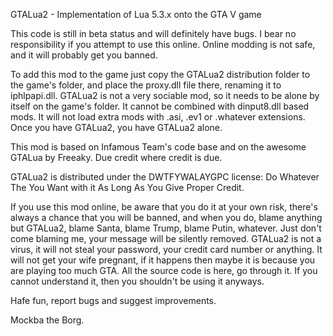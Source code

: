 GTALua2 - Implementation of Lua 5.3.x onto the GTA V game

This code is still in beta status and will definitely have bugs.
I bear no responsibility if you attempt to use this online. Online modding is not safe, and it will probably get you banned.

To add this mod to the game just copy the GTALua2 distribution folder to the game's folder, and place the proxy.dll file there, renaming it to iphlpapi.dll.
GTALua2 is not a very sociable mod, so it needs to be alone by itself on the game's folder. It cannot be combined with dinput8.dll based mods.
It will not load extra mods with .asi, .ev1 or .whatever extensions. Once you have GTALua2, you have GTALua2 alone.

This mod is based on Infamous Team's code base and on the awesome GTALua by Freeaky. Due credit where credit is due.

GTALua2 is distributed under the DWTFYWALAYGPC license: Do Whatever The <beep> You Want with it As Long As You Give Proper Credit.

If you use this mod online, be aware that you do it at your own risk, there's always a chance that you will be banned, and when you do, blame anything but GTALua2, blame Santa, blame Trump, blame Putin, whatever. Just don't come blaming me, your message will be silently removed.
GTALua2 is not a virus, it will not steal your password, your credit card number or anything. It will not get your wife pregnant, if it happens then maybe it is because you are playing too much GTA.
All the source code is here, go through it. If you cannot understand it, then you shouldn't be using it anyways.

Hafe fun, report bugs and suggest improvements.

Mockba the Borg.